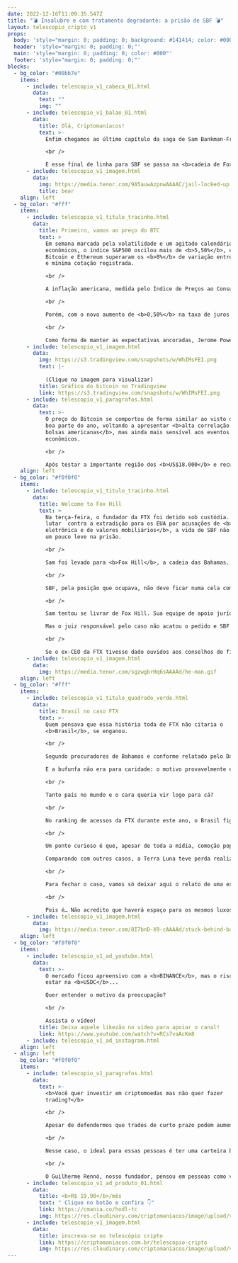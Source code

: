 ```yaml
---
date: 2022-12-16T11:09:35.547Z
title: "💣 Insalubre e com tratamento degradante: a prisão de SBF 💣"
layout: telescopio_cripto_v1
props:
  body: 'style="margin: 0; padding: 0; background: #141414; color: #000"'
  header: 'style="margin: 0; padding: 0;"'
  main: 'style="margin: 0; padding: 0; color: #000"'
  footer: 'style="margin: 0; padding: 0;"'
blocks:
  - bg_color: "#00bb7e"
    items:
      - include: telescopio_v1_cabeca_01.html
        data:
          text: ""
          img: ""
      - include: telescopio_v1_balao_01.html
        data:
          title: Olá, Criptomaníacos!
          text: >-
            Enfim chegamos ao último capítulo da saga de Sam Bankman-Fried.

            <br />

            E esse final de linha para SBF se passa na <b>cadeia de Fox Hill</b>, nas Bahamas. Vamos conferir tudo o que rolou?
      - include: telescopio_v1_imagem.html
        data:
          img: https://media.tenor.com/9A5auwAzpnwAAAAC/jail-locked-up.gif
          title: bear
    align: left
  - bg_color: "#fff"
    items:
      - include: telescopio_v1_titulo_tracinho.html
        data:
          title: Primeiro, vamos ao preço do BTC
          text: >
            Em semana marcada pela volatilidade e um agitado calendário de dados
            econômicos, o índice S&P500 oscilou mais de <b>5,50%</b>, enquanto
            Bitcoin e Ethereum superaram os <b>8%</b> de variação entre a máxima
            e mínima cotação registrada.

            <br />

            A inflação americana, medida pelo Índice de Preços ao Consumidor (IPC), veio <b>abaixo do esperado</b> e recuou pelo sexto mês consecutivo, levando otimismo aos investidores e a expectativa de que o FED pudesse dar sinais de "trégua" no aperto monetário.

            <br />

            Porém, com o novo aumento de <b>0,50%</b> na taxa de juros na quarta-feira, somado à sinalização de que o movimento ainda deve continuar, grande parte dos ganhos vistos durante a semana acabaram sendo revertidos.

            <br />

            Como forma de manter as expectativas ancoradas, Jerome Powell tem reafirmado constantemente em seus comunicados que as <b>taxas permanecerão elevadas</b> pelo período que for necessário, e novos estímulos econômicos não devem ser vistos tão cedo.
      - include: telescopio_v1_imagem.html
        data:
          img: https://s3.tradingview.com/snapshots/w/WhIMsFEI.png
          text: |-
            
            (Clique na imagem para visualizar)
          title: Gráfico do bitcoin no Tradingview
          link: https://s3.tradingview.com/snapshots/w/WhIMsFEI.png
      - include: telescopio_v1_paragrafos.html
        data:
          text: >-
            O preço do Bitcoin se comportou de forma similar ao visto durante
            boa parte do ano, voltando a apresentar <b>alta correlação com as
            bolsas americanas</b>, mas ainda mais sensível aos eventos
            econômicos.

            <br />

            Após testar a importante região dos <b>US$18.000</b> e recuar mais de <b>6%</b> em menos de 48 horas, essa faixa de preços se reforça como a principal resistência, que ainda precisa ser superada para o retorno de uma tendência de alta.
    align: left
  - bg_color: "#f0f0f0"
    items:
      - include: telescopio_v1_titulo_tracinho.html
        data:
          title: Welcome to Fox Hill
          text: >
            Na terça-feira, o fundador da FTX foi detido sob custódia. Apesar de
            lutar  contra a extradição para os EUA por acusações de <b>fraude
            eletrônica e de valores mobiliários</b>, a vida de SBF não será nem
            um pouco leve na prisão.

            <br />

            Sam foi levado para <b>Fox Hill</b>, a cadeia das Bahamas. Em 2019, essa prisão foi descrita como <b>"não sendo adequada para a humanidade"</b>. Os policiais alegam que os encarcerados recusam a sair da cela por causa da <b>violência</b> do local. E, por incrível que pareça, em um estudo de 2020, 65% dos presos disseram ser mais fácil encontrar <b>drogas</b> dentro da cadeia do que fora dela.

            <br />

            SBF, pela posição que ocupava, não deve ficar numa cela comum. É mais provável que ele seja alocado no centro de detenção da prisão. A situação não deve ser das melhores, mas ao menos o retira de locais sem banheiros, com superlotação e onde a sua integridade física não seria assegurada.

            <br />

            Sam tentou se livrar de Fox Hill. Sua equipe de apoio jurídico sugeriu que ele deveria receber uma fiança de <b>U$250.000</b> e prisão domiciliar. Os motivos seriam por ele ser vegano, estar em  depressão e depender de medicamentos.

            Mas o juiz responsável pelo caso não acatou o pedido e SBF deve ficar preso por lá até <b>8 de fevereiro</b>, que é a data marcada para a sua próxima audiência.

            <br />

            Se o ex-CEO da FTX tivesse dado ouvidos aos conselhos do final do desenho do He-man, que ensinavam que devemos ser bons meninos e não roubar os bitcoins de clientes, nada disso teria acontecido, né?
      - include: telescopio_v1_imagem.html
        data:
          img: https://media.tenor.com/sgzwgbrHq6sAAAAd/he-man.gif
    align: left
  - bg_color: "#fff"
    items:
      - include: telescopio_v1_titulo_quadrado_verde.html
        data:
          title: Brasil no caso FTX
          text: >-
            Quem pensava que essa história toda de FTX não citaria o
            <b>Brasil</b>, se enganou.

            <br />

            Segundo procuradores de Bahamas e conforme relatado pelo Daily Mail News, SBF teria enviado <b>US$ 300 milhões</b> para o nosso país antes da falência da corretora. 

            E a bufunfa não era para caridade: o motivo provavelmente era para <b>garantir a sua fuga</b>.

            <br />

            Tanto país no mundo e o cara queria vir logo para cá?

            <br />

            No ranking de acessos da FTX durante este ano, o Brasil figurava como o <b>10°</b> país com mais visitas ao site da exchange. Aproximadamente, <b>3%</b> de todo o tráfego da FTX era de brasileiros. Então não sei se aqui era o melhor lugar para uma fuga… O que tem de gente querendo recuperar o dinheiro perdido não é brincadeira!

            <br />

            Um ponto curioso é que, apesar de toda a mídia, comoção popular e impacto no mercado cripto, os valores perdidos pela FTX são bem menores. Estima-se um total de <b>9 bilhões de dólares</b> de perda com a empresa de SBF. 

            Comparando com outros casos, a Terra Luna teve perda realizada de <b>20,5 bilhões</b>. Já o colapso da 3AC e da Celsius causaram uma perda de <b>33 bilhões</b>.

            <br />

            Para fechar o caso, vamos só deixar aqui o relato de uma ex-funcionária da FTX, Danielle Cloud. Ela alegou que a cultura na corretora parecia mais como um culto. O ritmo de trabalho era de segunda a domingo e até mesmo um <b>psiquiatra</b> foi contratado para auxiliar os funcionários. Segundo ela, SBF era idolatrado pelos funcionários e deixava apartamentos luxuosos à disposição deles. E, pasmem, Dani disse que a “melhor maneira de se conseguir um cargo na FTX era <b>prestar-se a ser esposa de um funcionário</b>”.

            <br />

            Pois é… Não acredito que haverá espaço para os mesmos luxos e polêmicas na cadeia de Fox Hill.
      - include: telescopio_v1_imagem.html
        data:
          img: https://media.tenor.com/8I7bnD-X9-cAAAAd/stuck-behind-bar.gif
    align: left
  - bg_color: "#f0f0f0"
    items:
      - include: telescopio_v1_ad_youtube.html
        data:
          text: >-
            O mercado ficou apreensivo com a <b>BINANCE</b>, mas o risco pode
            estar na <b>USDC</b>... 

            Quer entender o motivo da preocupação?

            <br />

            Assista o vídeo!
          title: Deixa aquele likezão no vídeo para apoiar o canal!
          link: https://www.youtube.com/watch?v=RCs7vaAcKm8
      - include: telescopio_v1_ad_instagram.html
    align: left
  - align: left
    bg_color: "#f0f0f0"
    items:
      - include: telescopio_v1_paragrafos.html
        data:
          text: >-
            <b>Você quer investir em criptomoedas mas não quer fazer
            trading?</b>

            <br />

            Apesar de defendermos que trades de curto prazo podem aumentar sua rentabilidade, entendemos que nem todo mundo tem o tempo disponível pra operar.

            <br />

            Nesse caso, o ideal para essas pessoas é ter uma carteira bem fundamentada para o longo prazo, cujo objetivo seja acumular Bitcoins.

            <br />

            O Guilherme Rennó, nosso fundador, pensou em pessoas como você e decidiu criar a Carteira HODL, voltada para quem quer dar o primeiro passo no mercado cripto sem se preocupar em operar todo dia.
      - include: telescopio_v1_ad_produto_01.html
        data:
          title: <b>R$ 19,90</b>/mês
          text: " Clique no botão e confira 👇"
          link: https://cmania.co/hodl-tc
          img: https://res.cloudinary.com/criptomaniacos/image/upload/v1661372975/telescopio/produtos/logo_carteira_hodl_mhzjq6.png
      - include: telescopio_v1_imagem.html
        data:
          title: inscreva-se no telescópio cripto
          link: https://criptomaniacos.com.br/telescopio-cripto
          img: https://res.cloudinary.com/criptomaniacos/image/upload/v1662133224/telescopio/inscreva-se-telescopio.png
---
```

